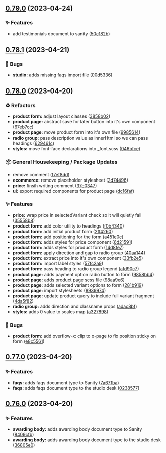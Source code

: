 ## [0.79.0](https://github.com/Open-Study-College/osc/compare/v0.78.1...v0.79.0) (2023-04-24)


### ✨ Features

* add testimonials document to sanity ([50c182b](https://github.com/Open-Study-College/osc/commit/50c182b403a95570176b91a54aa73a8463234a51))

## [0.78.1](https://github.com/Open-Study-College/osc/compare/v0.78.0...v0.78.1) (2023-04-21)


### 🐛 Bugs

* **studio:** adds missing faqs import file ([00d5336](https://github.com/Open-Study-College/osc/commit/00d533661241a0380f1d3c6cdcf26b98a96a92ac))

## [0.78.0](https://github.com/Open-Study-College/osc/compare/v0.77.0...v0.78.0) (2023-04-20)


### ♻️ Refactors

* **product form:** adjust layout classes ([3858b02](https://github.com/Open-Study-College/osc/commit/3858b02213af1c429da5ca223a7fba38c42d7195))
* **product page:** abstract save for later button into it's own component ([67eb7cc](https://github.com/Open-Study-College/osc/commit/67eb7cc8daae01a4b19fc3df2bcc79e375ac4a06))
* **product page:** move product form into it's own file ([9985614](https://github.com/Open-Study-College/osc/commit/9985614953e7897cd243542081294e0bd7eec482))
* **radio group:** pass description value as innerHtml so we can pass headings ([629461c](https://github.com/Open-Study-College/osc/commit/629461c0f09e1966535c572ffe5cf034cdc5868f))
* **styles:** move font-face declarations into _font.scss ([046bfce](https://github.com/Open-Study-College/osc/commit/046bfcebacc9e270a5aac64cd0e5d251a4733726))


### 📦 General Housekeeping / Package Updates

* remove comment ([f7ef8dd](https://github.com/Open-Study-College/osc/commit/f7ef8dd43c66559f9a15930fa68b66b296e95bde))
* **ecommerce:** remove placeholder stylesheet ([2d74496](https://github.com/Open-Study-College/osc/commit/2d744963b752fc213fc43e9477982d874c89532c))
* **price:** finsih writing comment ([37e0347](https://github.com/Open-Study-College/osc/commit/37e034789760e5fc8b74185b7d2c8dee59c90d84))
* **ui:** export required components for product page ([dc16faf](https://github.com/Open-Study-College/osc/commit/dc16fafe212285efc968cc0f5070c5fb989dadeb))


### ✨ Features

* **price:** wrap price in selectedVariant check so it will quietly fail ([35558b8](https://github.com/Open-Study-College/osc/commit/35558b8f3f8cce3bda429c227f81ff390af61737))
* **product form:** add color utility to headings ([f0b4340](https://github.com/Open-Study-College/osc/commit/f0b434069e0e6e056657d5e1a335116d4654f3b4))
* **product form:** add initial product form ([2ff4260](https://github.com/Open-Study-College/osc/commit/2ff426017c8dc036b923d49775cfeb80ada20f23))
* **product form:** add positioning for the form ([a451e0c](https://github.com/Open-Study-College/osc/commit/a451e0c870d74639ae05bfa7896cfcd83d6a7040))
* **product form:** adds styles for price component ([6d21591](https://github.com/Open-Study-College/osc/commit/6d21591f1aebae9874adfdbbf4328bc70ce1b799))
* **product form:** adds styles for product form ([14d8fe7](https://github.com/Open-Study-College/osc/commit/14d8fe7613699b5532facb6092ddf28f0d607bb6))
* **product form:** apply direction and gap to radio group ([40aa144](https://github.com/Open-Study-College/osc/commit/40aa1443b9d43f2733fd88a94cdc802ab58120e9))
* **product form:** extract price into it's own component ([33fb2e5](https://github.com/Open-Study-College/osc/commit/33fb2e5468f2066d6154b1893030b37672344961))
* **product form:** import label styles ([57fc2a9](https://github.com/Open-Study-College/osc/commit/57fc2a9dc2d1382446e9d1568c5247a6de06e9fb))
* **product form:** pass heading to radio group legend ([afd90c7](https://github.com/Open-Study-College/osc/commit/afd90c71f509c9a77c90011ef0afd695a1ee05c7))
* **product page:** adds payment option radio button to form ([9858bb4](https://github.com/Open-Study-College/osc/commit/9858bb4097dfca10ad1a7f506cedf545d9f35e9d))
* **product page:** adds product page scss file ([98aa9e6](https://github.com/Open-Study-College/osc/commit/98aa9e647f748e4f292e4d8f7915f7fd878d3217))
* **product page:** adds selected variant options to form ([281b919](https://github.com/Open-Study-College/osc/commit/281b91923d72b9ea674ca5ae6ad7ac3568fa3675))
* **product page:** import stylesheets ([8939974](https://github.com/Open-Study-College/osc/commit/8939974fe289cf3701fc72b1b7d22d3d21caa040))
* **product page:** update product query to include full variant fragment ([4da5f82](https://github.com/Open-Study-College/osc/commit/4da5f82690dd5b3641704ed99ba8268b091985ae))
* **radio group:** adds direction and classname props ([adac8bf](https://github.com/Open-Study-College/osc/commit/adac8bfaa1444ebd9553caeb63eb41c8cddc4187))
* **styles:** adds 0 value to scales map ([a327898](https://github.com/Open-Study-College/osc/commit/a32789891e5a138e43222faf9e15d297c6407cf2))


### 🐛 Bugs

* **product form:** add overflow-x: clip to o-page to fix position sticky on form ([e8c5561](https://github.com/Open-Study-College/osc/commit/e8c5561e802bb9f849d0420156ab5c2d6a2ceb8a))

## [0.77.0](https://github.com/Open-Study-College/osc/compare/v0.76.0...v0.77.0) (2023-04-20)


### ✨ Features

* **faqs:** adds faqs document type to Sanity ([7a671ba](https://github.com/Open-Study-College/osc/commit/7a671ba1cfdfcfb773e174beca8bfc99b68b834d))
* **faqs:** adds faqs document type to the studio desk ([0238577](https://github.com/Open-Study-College/osc/commit/02385775bfc7c405d6b6bcaab785adad0a1766da))

## [0.76.0](https://github.com/Open-Study-College/osc/compare/v0.75.0...v0.76.0) (2023-04-20)


### ✨ Features

* **awarding body:** adds awarding body document type to Sanity ([8409cfb](https://github.com/Open-Study-College/osc/commit/8409cfb76252e5e3cae14eb2c0fd053cf20a1f3a))
* **awarding body:** adds awarding body document type to the studio desk ([36805e0](https://github.com/Open-Study-College/osc/commit/36805e08354298ca0ce29c36262cef091a6888ca))

